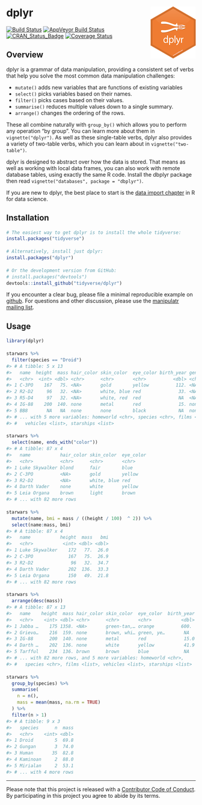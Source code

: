 
<!-- README.md is generated from README.Rmd. Please edit that file -->

# dplyr <img src="man/figures/logo.png" align="right" />

[![Build
Status](https://travis-ci.org/tidyverse/dplyr.svg?branch=master)](https://travis-ci.org/tidyverse/dplyr)
[![AppVeyor Build
Status](https://ci.appveyor.com/api/projects/status/github/tidyverse/dplyr?branch=master&svg=true)](https://ci.appveyor.com/project/tidyverse/dplyr)
[![CRAN\_Status\_Badge](http://www.r-pkg.org/badges/version/dplyr)](http://cran.r-project.org/package=dplyr)
[![Coverage
Status](https://codecov.io/gh/tidyverse/dplyr/branch/master/graph/badge.svg)](https://codecov.io/gh/tidyverse/dplyr?branch=master)

## Overview

dplyr is a grammar of data manipulation, providing a consistent set of
verbs that help you solve the most common data manipulation challenges:

  - `mutate()` adds new variables that are functions of existing
    variables
  - `select()` picks variables based on their names.
  - `filter()` picks cases based on their values.
  - `summarise()` reduces multiple values down to a single summary.
  - `arrange()` changes the ordering of the rows.

These all combine naturally with `group_by()` which allows you to
perform any operation “by group”. You can learn more about them in
`vignette("dplyr")`. As well as these single-table verbs, dplyr also
provides a variety of two-table verbs, which you can learn about in
`vignette("two-table")`.

dplyr is designed to abstract over how the data is stored. That means as
well as working with local data frames, you can also work with remote
database tables, using exactly the same R code. Install the dbplyr
package then read `vignette("databases", package = "dbplyr")`.

If you are new to dplyr, the best place to start is the [data import
chapter](http://r4ds.had.co.nz/transform.html) in R for data science.

## Installation

``` r
# The easiest way to get dplyr is to install the whole tidyverse:
install.packages("tidyverse")

# Alternatively, install just dplyr:
install.packages("dplyr")

# Or the development version from GitHub:
# install.packages("devtools")
devtools::install_github("tidyverse/dplyr")
```

If you encounter a clear bug, please file a minimal reproducible example
on [github](https://github.com/tidyverse/dplyr/issues). For questions
and other discussion, please use the [manipulatr mailing
list](https://groups.google.com/group/manipulatr).

## Usage

``` r
library(dplyr)

starwars %>% 
  filter(species == "Droid")
#> # A tibble: 5 x 13
#>   name  height  mass hair_color skin_color  eye_color birth_year gender
#>   <chr>  <int> <dbl> <chr>      <chr>       <chr>          <dbl> <chr> 
#> 1 C-3PO    167   75. <NA>       gold        yellow          112. <NA>  
#> 2 R2-D2     96   32. <NA>       white, blue red              33. <NA>  
#> 3 R5-D4     97   32. <NA>       white, red  red              NA  <NA>  
#> 4 IG-88    200  140. none       metal       red              15. none  
#> 5 BB8       NA   NA  none       none        black            NA  none  
#> # ... with 5 more variables: homeworld <chr>, species <chr>, films <list>,
#> #   vehicles <list>, starships <list>

starwars %>% 
  select(name, ends_with("color"))
#> # A tibble: 87 x 4
#>   name           hair_color skin_color  eye_color
#>   <chr>          <chr>      <chr>       <chr>    
#> 1 Luke Skywalker blond      fair        blue     
#> 2 C-3PO          <NA>       gold        yellow   
#> 3 R2-D2          <NA>       white, blue red      
#> 4 Darth Vader    none       white       yellow   
#> 5 Leia Organa    brown      light       brown    
#> # ... with 82 more rows

starwars %>% 
  mutate(name, bmi = mass / ((height / 100)  ^ 2)) %>%
  select(name:mass, bmi)
#> # A tibble: 87 x 4
#>   name           height  mass   bmi
#>   <chr>           <int> <dbl> <dbl>
#> 1 Luke Skywalker    172   77.  26.0
#> 2 C-3PO             167   75.  26.9
#> 3 R2-D2              96   32.  34.7
#> 4 Darth Vader       202  136.  33.3
#> 5 Leia Organa       150   49.  21.8
#> # ... with 82 more rows

starwars %>% 
  arrange(desc(mass))
#> # A tibble: 87 x 13
#>   name    height  mass hair_color skin_color  eye_color  birth_year gender
#>   <chr>    <int> <dbl> <chr>      <chr>       <chr>           <dbl> <chr> 
#> 1 Jabba …    175 1358. <NA>       green-tan,… orange          600.  herma…
#> 2 Grievo…    216  159. none       brown, whi… green, ye…       NA   male  
#> 3 IG-88      200  140. none       metal       red              15.0 none  
#> 4 Darth …    202  136. none       white       yellow           41.9 male  
#> 5 Tarfful    234  136. brown      brown       blue             NA   male  
#> # ... with 82 more rows, and 5 more variables: homeworld <chr>,
#> #   species <chr>, films <list>, vehicles <list>, starships <list>

starwars %>%
  group_by(species) %>%
  summarise(
    n = n(),
    mass = mean(mass, na.rm = TRUE)
  ) %>%
  filter(n > 1)
#> # A tibble: 9 x 3
#>   species      n  mass
#>   <chr>    <int> <dbl>
#> 1 Droid        5  69.8
#> 2 Gungan       3  74.0
#> 3 Human       35  82.8
#> 4 Kaminoan     2  88.0
#> 5 Mirialan     2  53.1
#> # ... with 4 more rows
```

-----

Please note that this project is released with a [Contributor Code of
Conduct](CODE_OF_CONDUCT.md). By participating in this project you agree to
abide by its terms.
